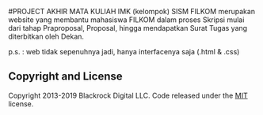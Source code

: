 #PROJECT AKHIR MATA KULIAH IMK (kelompok)
SISM FILKOM merupakan website yang membantu mahasiswa FILKOM dalam proses Skripsi mulai dari tahap Praproposal, Proposal, hingga mendapatkan Surat Tugas yang diterbitkan oleh Dekan.

p.s. : web tidak sepenuhnya jadi, hanya interfacenya saja (.html & .css)

## Copyright and License

Copyright 2013-2019 Blackrock Digital LLC. Code released under the [MIT](https://github.com/BlackrockDigital/startbootstrap-resume/blob/gh-pages/LICENSE) license.
